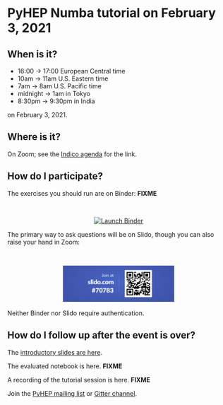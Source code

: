 # PyHEP Numba tutorial on February 3, 2021

## When is it?

   * 16:00 → 17:00 European Central time
   * 10am → 11am U.S. Eastern time
   * 7am → 8am U.S. Pacific time
   * midnight → 1am in Tokyo
   * 8:30pm → 9:30pm in India

on February 3, 2021.

## Where is it?

On Zoom; see the [Indico agenda](https://indico.cern.ch/event/985350/) for the link.

## How do I participate?

The exercises you should run are on Binder:  **FIXME**

<br>
<p align="center">
  <a href="FIXME FIXME FIXME">
    <img src="https://mybinder.org/badge_logo.svg" alt="Launch Binder" height="40">
  </a>
<br>

The primary way to ask questions will be on Slido, though you can also raise your hand in Zoom:

<br>
<p align="center">
  <a href="https://app.sli.do/event/5qgdr4ir">
    <img src="img/slido.png" alt="Launch Slido" width="50%">
  </a>
<br>

Neither Binder nor Slido require authentication.

## How do I follow up after the event is over?

The [introductory slides are here](https://github.com/jpivarski-talks/2021-02-03-pyhep-numba-tutorial/raw/main/intro.pdf).

The evaluated notebook is here.  **FIXME**

A recording of the tutorial session is here.  **FIXME**

Join the [PyHEP mailing list](https://hepsoftwarefoundation.org/workinggroups/pyhep.html) or [Gitter channel](https://gitter.im/HSF/PyHEP).
